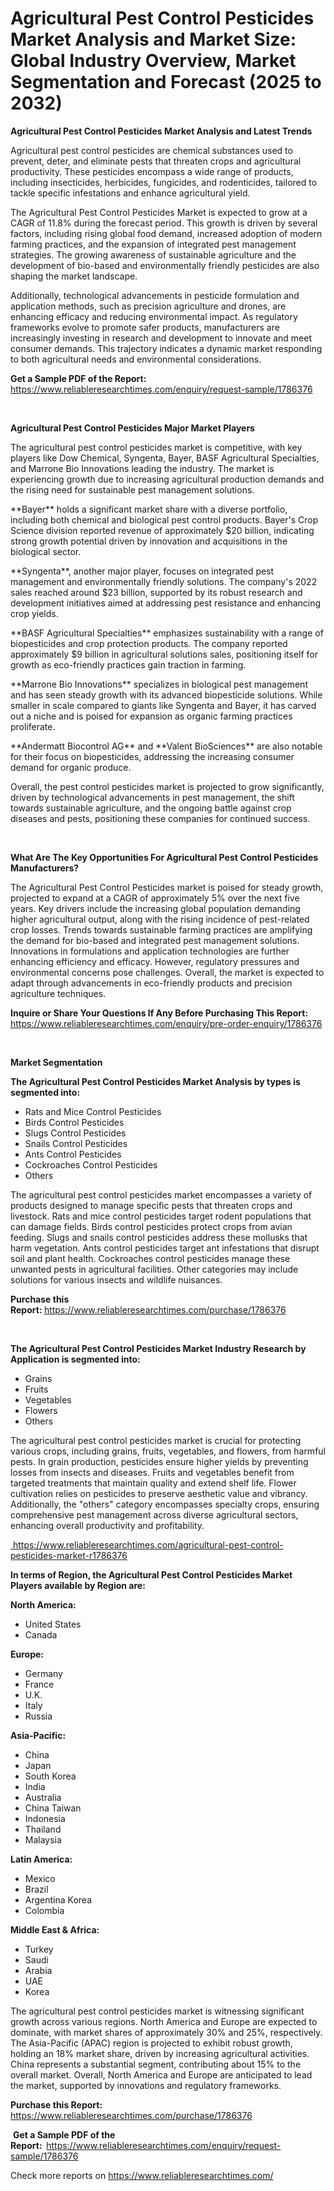 <p><h1>Agricultural Pest Control Pesticides Market Analysis and Market Size: Global Industry Overview, Market Segmentation and Forecast (2025 to 2032)</h1></p><p><strong>Agricultural Pest Control Pesticides Market Analysis and Latest Trends</strong></p>
<p><p>Agricultural pest control pesticides are chemical substances used to prevent, deter, and eliminate pests that threaten crops and agricultural productivity. These pesticides encompass a wide range of products, including insecticides, herbicides, fungicides, and rodenticides, tailored to tackle specific infestations and enhance agricultural yield.</p><p>The Agricultural Pest Control Pesticides Market is expected to grow at a CAGR of 11.8% during the forecast period. This growth is driven by several factors, including rising global food demand, increased adoption of modern farming practices, and the expansion of integrated pest management strategies. The growing awareness of sustainable agriculture and the development of bio-based and environmentally friendly pesticides are also shaping the market landscape.</p><p>Additionally, technological advancements in pesticide formulation and application methods, such as precision agriculture and drones, are enhancing efficacy and reducing environmental impact. As regulatory frameworks evolve to promote safer products, manufacturers are increasingly investing in research and development to innovate and meet consumer demands. This trajectory indicates a dynamic market responding to both agricultural needs and environmental considerations.</p></p>
<p><strong>Get a Sample PDF of the Report:&nbsp;</strong> <a href="https://www.reliableresearchtimes.com/enquiry/request-sample/1786376?utm_campaign=2930&utm_medium=2&utm_source=Github&utm_content=ia&utm_term=25032025&utm_id=agricultural-pest-control-pesticides">https://www.reliableresearchtimes.com/enquiry/request-sample/1786376</a></p>
<p>&nbsp;</p>
<p><strong>Agricultural Pest Control Pesticides Major Market Players</strong></p>
<p><p>The agricultural pest control pesticides market is competitive, with key players like Dow Chemical, Syngenta, Bayer, BASF Agricultural Specialties, and Marrone Bio Innovations leading the industry. The market is experiencing growth due to increasing agricultural production demands and the rising need for sustainable pest management solutions.</p><p>**Bayer** holds a significant market share with a diverse portfolio, including both chemical and biological pest control products. Bayer's Crop Science division reported revenue of approximately $20 billion, indicating strong growth potential driven by innovation and acquisitions in the biological sector.</p><p>**Syngenta**, another major player, focuses on integrated pest management and environmentally friendly solutions. The company's 2022 sales reached around $23 billion, supported by its robust research and development initiatives aimed at addressing pest resistance and enhancing crop yields.</p><p>**BASF Agricultural Specialties** emphasizes sustainability with a range of biopesticides and crop protection products. The company reported approximately $9 billion in agricultural solutions sales, positioning itself for growth as eco-friendly practices gain traction in farming.</p><p>**Marrone Bio Innovations** specializes in biological pest management and has seen steady growth with its advanced biopesticide solutions. While smaller in scale compared to giants like Syngenta and Bayer, it has carved out a niche and is poised for expansion as organic farming practices proliferate.</p><p>**Andermatt Biocontrol AG** and **Valent BioSciences** are also notable for their focus on biopesticides, addressing the increasing consumer demand for organic produce.</p><p>Overall, the pest control pesticides market is projected to grow significantly, driven by technological advancements in pest management, the shift towards sustainable agriculture, and the ongoing battle against crop diseases and pests, positioning these companies for continued success.</p></p>
<p>&nbsp;</p>
<p><strong>What Are The Key Opportunities For Agricultural Pest Control Pesticides Manufacturers?</strong></p>
<p><p>The Agricultural Pest Control Pesticides market is poised for steady growth, projected to expand at a CAGR of approximately 5% over the next five years. Key drivers include the increasing global population demanding higher agricultural output, along with the rising incidence of pest-related crop losses. Trends towards sustainable farming practices are amplifying the demand for bio-based and integrated pest management solutions. Innovations in formulations and application technologies are further enhancing efficiency and efficacy. However, regulatory pressures and environmental concerns pose challenges. Overall, the market is expected to adapt through advancements in eco-friendly products and precision agriculture techniques.</p></p>
<p><strong>Inquire or Share Your Questions If Any Before Purchasing This Report:</strong> <a href="https://www.reliableresearchtimes.com/enquiry/pre-order-enquiry/1786376?utm_campaign=2930&utm_medium=2&utm_source=Github&utm_content=ia&utm_term=25032025&utm_id=agricultural-pest-control-pesticides">https://www.reliableresearchtimes.com/enquiry/pre-order-enquiry/1786376</a></p>
<p>&nbsp;</p>
<p><strong>Market Segmentation</strong></p>
<p><strong>The Agricultural Pest Control Pesticides Market Analysis by types is segmented into:</strong></p>
<p><ul><li>Rats and Mice Control Pesticides</li><li>Birds Control Pesticides</li><li>Slugs Control Pesticides</li><li>Snails Control Pesticides</li><li>Ants Control Pesticides</li><li>Cockroaches Control Pesticides</li><li>Others</li></ul></p>
<p><p>The agricultural pest control pesticides market encompasses a variety of products designed to manage specific pests that threaten crops and livestock. Rats and mice control pesticides target rodent populations that can damage fields. Birds control pesticides protect crops from avian feeding. Slugs and snails control pesticides address these mollusks that harm vegetation. Ants control pesticides target ant infestations that disrupt soil and plant health. Cockroaches control pesticides manage these unwanted pests in agricultural facilities. Other categories may include solutions for various insects and wildlife nuisances.</p></p>
<p><strong>Purchase this Report:&nbsp;</strong><a href="https://www.reliableresearchtimes.com/purchase/1786376?utm_campaign=2930&utm_medium=2&utm_source=Github&utm_content=ia&utm_term=25032025&utm_id=agricultural-pest-control-pesticides">https://www.reliableresearchtimes.com/purchase/1786376</a></p>
<p>&nbsp;</p>
<p><strong>The Agricultural Pest Control Pesticides Market Industry Research by Application is segmented into:</strong></p>
<p><ul><li>Grains</li><li>Fruits</li><li>Vegetables</li><li>Flowers</li><li>Others</li></ul></p>
<p><p>The agricultural pest control pesticides market is crucial for protecting various crops, including grains, fruits, vegetables, and flowers, from harmful pests. In grain production, pesticides ensure higher yields by preventing losses from insects and diseases. Fruits and vegetables benefit from targeted treatments that maintain quality and extend shelf life. Flower cultivation relies on pesticides to preserve aesthetic value and vibrancy. Additionally, the "others" category encompasses specialty crops, ensuring comprehensive pest management across diverse agricultural sectors, enhancing overall productivity and profitability.</p></p>
<p><a href="https://www.reliableresearchtimes.com/agricultural-pest-control-pesticides-market-r1786376?utm_campaign=2930&utm_medium=2&utm_source=Github&utm_content=ia&utm_term=25032025&utm_id=agricultural-pest-control-pesticides">&nbsp;https://www.reliableresearchtimes.com/agricultural-pest-control-pesticides-market-r1786376</a></p>
<p><strong>In terms of Region, the Agricultural Pest Control Pesticides Market Players available by Region are:</strong></p>
<p>
    <p> <strong> North America: </strong>
        <ul>
            <li>United States</li>
            <li>Canada</li>
        </ul>
        </p> 
    <p> <strong> Europe: </strong>
        <ul>
            <li>Germany</li>
            <li>France</li>
            <li>U.K.</li>
            <li>Italy</li>
            <li>Russia</li>
        </ul>
        </p> 
    <p> <strong> Asia-Pacific: </strong>
        <ul>
            <li>China</li>
            <li>Japan</li>
            <li>South Korea</li>
            <li>India</li>
            <li>Australia</li>
            <li>China Taiwan</li>
            <li>Indonesia</li>
            <li>Thailand</li>
            <li>Malaysia</li>
        </ul>
        </p> 
    <p> <strong> Latin America: </strong>
        <ul>
            <li>Mexico</li>
            <li>Brazil</li>
            <li>Argentina Korea</li>
            <li>Colombia</li>
        </ul>
        </p> 
    <p> <strong> Middle East & Africa: </strong>
        <ul>
            <li>Turkey</li>
            <li>Saudi</li>
            <li>Arabia</li>
            <li>UAE</li>
            <li>Korea</li>
        </ul>
    </p>
    </p>
<p><p>The agricultural pest control pesticides market is witnessing significant growth across various regions. North America and Europe are expected to dominate, with market shares of approximately 30% and 25%, respectively. The Asia-Pacific (APAC) region is projected to exhibit robust growth, holding an 18% market share, driven by increasing agricultural activities. China represents a substantial segment, contributing about 15% to the overall market. Overall, North America and Europe are anticipated to lead the market, supported by innovations and regulatory frameworks.</p></p>
<p><strong>Purchase this Report: </strong><a href="https://www.reliableresearchtimes.com/purchase/1786376?utm_campaign=2930&utm_medium=2&utm_source=Github&utm_content=ia&utm_term=25032025&utm_id=agricultural-pest-control-pesticides">https://www.reliableresearchtimes.com/purchase/1786376</a></p>
<p>&nbsp;<strong>Get a Sample PDF of the Report:&nbsp;&nbsp;</strong><a href="https://www.reliableresearchtimes.com/enquiry/request-sample/1786376?utm_campaign=2930&utm_medium=2&utm_source=Github&utm_content=ia&utm_term=25032025&utm_id=agricultural-pest-control-pesticides">https://www.reliableresearchtimes.com/enquiry/request-sample/1786376</a></p>
<p><strong></strong></p>
<p>Check more reports on <a href="https://www.reliableresearchtimes.com/?utm_campaign=2930&utm_medium=2&utm_source=Github&utm_content=ia&utm_term=25032025&utm_id=agricultural-pest-control-pesticides">https://www.reliableresearchtimes.com/</a></p>